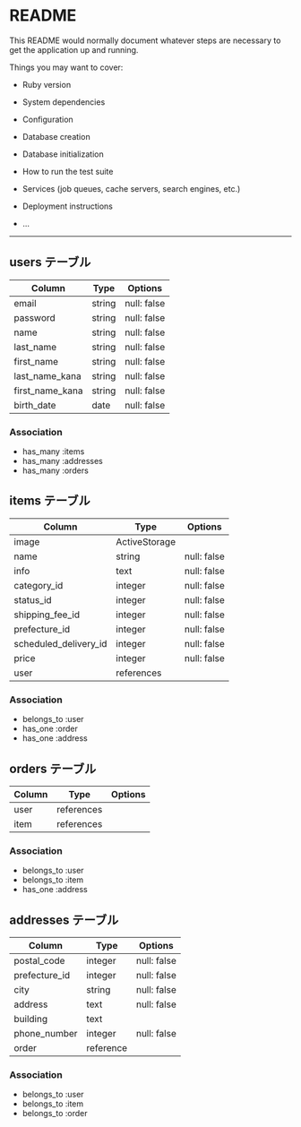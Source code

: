 # README

This README would normally document whatever steps are necessary to get the
application up and running.

Things you may want to cover:

* Ruby version

* System dependencies

* Configuration

* Database creation

* Database initialization

* How to run the test suite

* Services (job queues, cache servers, search engines, etc.)

* Deployment instructions

* ...


------------------------------------------------------------------------



## users テーブル

| Column                  | Type   | Options     |
| ----------------------- | ------ | ----------- |
| email                   | string | null: false |
| password                | string | null: false |
| name                    | string | null: false |
| last_name               | string | null: false |
| first_name              | string | null: false |
| last_name_kana          | string | null: false |
| first_name_kana         | string | null: false |
| birth_date              | date   | null: false |


### Association

- has_many :items
- has_many :addresses
- has_many :orders


## items テーブル

| Column                 | Type          | Options     |
| ---------------------- | ------------- | ----------- |
| image                  | ActiveStorage |             |
| name                   | string        | null: false |
| info                   | text          | null: false |
| category_id            | integer       | null: false |
| status_id              | integer       | null: false |
| shipping_fee_id        | integer       | null: false |
| prefecture_id          | integer       | null: false |
| scheduled_delivery_id  | integer       | null: false |
| price                  | integer       | null: false |
| user                   | references    |             |

### Association

- belongs_to :user
- has_one    :order
- has_one    :address



## orders テーブル

| Column                 | Type          | Options     |
| -----------------------| ------------- | ----------- |
| user                   | references    |             |
| item                   | references    |             |


### Association

- belongs_to :user
- belongs_to :item
- has_one    :address



## addresses テーブル

| Column                   | Type      | Options     |
| ------------------------ | --------- | ----------- |
| postal_code              | integer   | null: false |
| prefecture_id            | integer   | null: false |
| city                     | string    | null: false |
| address                  | text      | null: false |
| building                 | text      |             |
| phone_number             | integer   | null: false |
| order                    | reference |             |

### Association

- belongs_to :user
- belongs_to :item
- belongs_to :order

